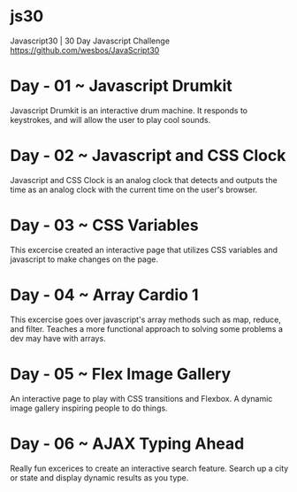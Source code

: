 # js30
Javascript30 | 30 Day Javascript Challenge
https://github.com/wesbos/JavaScript30


# Day - 01 ~ Javascript Drumkit
Javascript Drumkit is an interactive drum machine. It responds to keystrokes, and will allow the user to play cool sounds.


# Day - 02 ~ Javascript and CSS Clock
Javascript and CSS Clock is an analog clock that detects and outputs the time as an analog clock with the current time on the user's browser. 

# Day - 03 ~ CSS Variables
This excercise created an interactive page that utilizes CSS variables and javascript to make changes on the page.

# Day - 04 ~ Array Cardio 1
This excercise goes over javascript's array methods such as map, reduce, and filter. Teaches a more functional approach to solving some problems a dev may have with arrays. 

# Day - 05 ~ Flex Image Gallery
An interactive page to play with CSS transitions and Flexbox. A dynamic image gallery inspiring people to do things.

# Day - 06 ~ AJAX Typing Ahead
Really fun excerices to create an interactive search feature. Search up a city or state and display dynamic results as you type.


